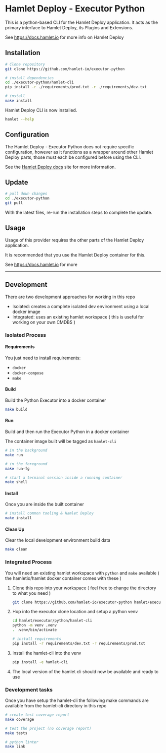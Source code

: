 # Hamlet Deploy - Executor Python

This is a python-based CLI for the Hamlet Deploy application. It acts as the primary interface to Hamlet Deploy, its Plugins and Extensions.

See https://docs.hamlet.io for more info on Hamlet Deploy

## Installation

```bash
# Clone repository
git clone https://github.com/hamlet-io/executor-python

# install dependencies
cd ./executor-python/hamlet-cli
pip install -r ./requirements/prod.txt -r ./requirements/dev.txt

# install
make install
```

Hamlet Deploy CLI is now installed.

```bash
hamlet --help
```

## Configuration

The Hamlet Deploy - Executor Python does not require specific configuration, however as it functions as a wrapper around other Hamlet Deploy parts, those must each be configured before using the CLI.

See the [Hamlet Deploy docs](https://docs.hamlet.io/docs/hamletdeploy/software/cli) site for more information.

## Update

```bash
# pull down changes
cd ./executor-python
git pull
```

With the latest files, re-run the installation steps to complete the update.

## Usage

Usage of this provider requires the other parts of the Hamlet Deploy application.

It is recommended that you use the Hamlet Deploy container for this.

See https://docs.hamlet.io for more

---

## Development

There are two development approaches for working in this repo

- Isolated: creates a complete isolated dev environment using a local docker image
- Integrated: uses an existing hamlet workspace ( this is useful for working on your own CMDBS )

### Isolated Process

#### Requirements

You just need to install requirements:

- ```docker```
- ```docker-compose```
- ```make```

#### Build

Build the Python Executor into a docker container

```bash
make build
```

#### Run

Build and then run the Executor Python in a docker container

The container image built will be tagged as `hamlet-cli`

```bash
# in the background
make run

# in the foreground
make run-fg

# start a terminal session inside a running container
make shell
```

#### Install

Once you are inside the built container

```bash
# install common tooling & Hamlet Deploy
make install
```

#### Clean Up

Clear the local development environment build data

```bash
make clean
```

### Integrated Process

You will need an existing hamlet workspace with `python` and `make` available ( the hamletio/hamlet docker container comes with these )

1. Clone this repo into your workspace ( feel free to change the directory to what you need )

    ```bash
    git clone https://github.com/hamlet-io/executor-python hamlet/executor/python
    ```

2. Hop into the executor clone location and setup a python venv

    ```bash
    cd hamlet/executor/python/hamlet-cli
    python -m venv .venv
    . .venv/bin/activate

    # install requirements
    pip install -r requirements/dev.txt -r requirements/prod.txt
    ```

3. Install the hamlet-cli into the venv

    ```bash
    pip install -e hamlet-cli
    ```

4. The local version of the hamlet cli should now be available and ready to use

### Development tasks

Once you have setup the hamlet-cli the following make commands are available from the hamlet-cli directory in this repo

```bash
# create test coverage report
make coverage

# test the project (no coverage report)
make tests

# python linter
make link
```
